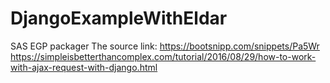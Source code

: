 # DjangoExampleWithEldar
SAS EGP packager
The source link:
https://bootsnipp.com/snippets/Pa5Wr
https://simpleisbetterthancomplex.com/tutorial/2016/08/29/how-to-work-with-ajax-request-with-django.html
